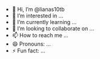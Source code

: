- 👋 Hi, I’m @lianas10tb
- 👀 I’m interested in ...
- 🌱 I’m currently learning ...
- 💞️ I’m looking to collaborate on ...
- 📫 How to reach me ...
- 😄 Pronouns: ...
- ⚡ Fun fact: ...

<!---
lianas10tb/lianas10tb is a ✨ special ✨ repository because its `README.md` (this file) appears on your GitHub profile.
You can click the Preview link to take a look at your changes.
--->
